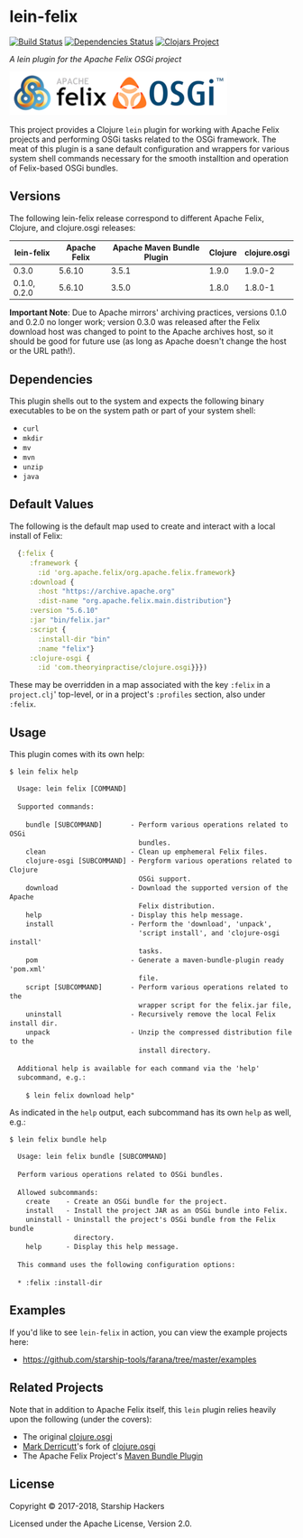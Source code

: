 # lein-felix

[![Build Status][travis-badge]][travis]
[![Dependencies Status][deps-badge]][deps]
[![Clojars Project][clojars-badge]][clojars]


*A lein plugin for the Apache Felix OSGi project*

[![Project logo][logo]][logo-link]

This project provides a Clojure `lein` plugin for working with Apache Felix
projects and performing OSGi tasks related to the OSGi framework. The meat
of this plugin is a sane default configuration and wrappers for various
system shell commands necessary for the smooth installtion and operation of
Felix-based OSGi bundles.


## Versions

The following lein-felix release correspond to different Apache Felix, Clojure,
and clojure.osgi releases:

| lein-felix     | Apache Felix | Apache Maven Bundle Plugin | Clojure | clojure.osgi |
|----------------|--------------|----------------------------|---------|--------------|
| 0.3.0          | 5.6.10       | 3.5.1                      | 1.9.0   | 1.9.0-2      |
| 0.1.0, 0.2.0   | 5.6.10       | 3.5.0                      | 1.8.0   | 1.8.0-1      |

**Important Note**: Due to Apache mirrors' archiving practices, versions 0.1.0 and 0.2.0 
no longer work; version 0.3.0 was released after the Felix download host was changed to
point to the Apache archives host, so it should be good for future use (as long as 
Apache doesn't change the host or the URL path!).


## Dependencies

This plugin shells out to the system and expects the following binary
executables to be on the system path or part of your system shell:

* `curl`
* `mkdir`
* `mv`
* `mvn`
* `unzip`
* `java`


## Default Values

The following is the default map used to create and interact with a local
install of Felix:

```clj
  {:felix {
     :framework {
       :id 'org.apache.felix/org.apache.felix.framework}
     :download {
       :host "https://archive.apache.org"
       :dist-name "org.apache.felix.main.distribution"}
     :version "5.6.10"
     :jar "bin/felix.jar"
     :script {
       :install-dir "bin"
       :name "felix"}
     :clojure-osgi {
       :id 'com.theoryinpractise/clojure.osgi}}})
```

These may be overridden in a map associated with the key `:felix` in a
`project.clj`' top-level, or in a project's `:profiles` section, also under
`:felix`.


## Usage

This plugin comes with its own help:

```
$ lein felix help
```
```
  Usage: lein felix [COMMAND]

  Supported commands:

    bundle [SUBCOMMAND]       - Perform various operations related to OSGi
                                bundles.
    clean                     - Clean up emphemeral Felix files.
    clojure-osgi [SUBCOMMAND] - Pergform various operations related to Clojure
                                OSGi support.
    download                  - Download the supported version of the Apache
                                Felix distribution.
    help                      - Display this help message.
    install                   - Perform the 'download', 'unpack',
                                'script install', and 'clojure-osgi install'
                                tasks.
    pom                       - Generate a maven-bundle-plugin ready 'pom.xml'
                                file.
    script [SUBCOMMAND]       - Perform various operations related to the
                                wrapper script for the felix.jar file,
    uninstall                 - Recursively remove the local Felix install dir.
    unpack                    - Unzip the compressed distribution file to the
                                install directory.

  Additional help is available for each command via the 'help'
  subcommand, e.g.:

    $ lein felix download help"
```


As indicated in the `help` output, each subcommand has its own `help` as well,
e.g.:

```
$ lein felix bundle help
```
```
  Usage: lein felix bundle [SUBCOMMAND]

  Perform various operations related to OSGi bundles.

  Allowed subcommands:
    create    - Create an OSGi bundle for the project.
    install   - Install the project JAR as an OSGi bundle into Felix.
    uninstall - Uninstall the project's OSGi bundle from the Felix bundle
                directory.
    help      - Display this help message.

  This command uses the following configuration options:

  * :felix :install-dir
```


## Examples

If you'd like to see `lein-felix` in action, you can view the example projects
here:

* https://github.com/starship-tools/farana/tree/master/examples


## Related Projects

Note that in addition to Apache Felix itself, this `lein` plugin relies heavily
upon the following (under the covers):

* The original [clojure.osgi][orig-clj-osgi]
* [Mark Derricutt](https://github.com/talios)'s fork of [clojure.osgi][clj-osgi]
* The Apache Felix Project's [Maven Bundle Plugin][mvn-felix]


## License

Copyright © 2017-2018, Starship Hackers

Licensed under the Apache License, Version 2.0.


<!-- Named page links below: /-->

[logo]: https://raw.githubusercontent.com/starship-tools/lein-felix/master/resources/images/apache-felix-osgi.png
[logo-link]: https://felix.apache.org/
[travis]: https://travis-ci.org/starship-tools/lein-felix
[travis-badge]: https://travis-ci.org/starship-tools/lein-felix.png?branch=master
[deps]: http://jarkeeper.com/starship-tools/lein-felix
[deps-badge]: http://jarkeeper.com/starship-tools/lein-felix/status.svg
[clojars]: https://clojars.org/lein-felix/lein-felix
[clojars-badge]: https://img.shields.io/clojars/v/lein-felix/lein-felix.svg
[orig-clj-osgi]: https://github.com/aav/clojure.osgi
[clj-osgi]: https://github.com/talios/clojure.osgi
[mvn-felix]: http://felix.apache.org/documentation/subprojects/apache-felix-maven-bundle-plugin-bnd.html

